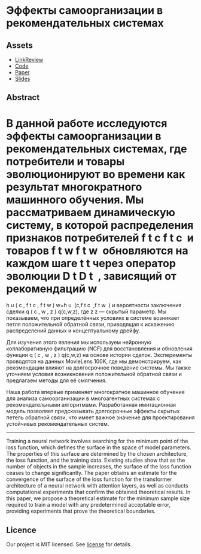 # Эффекты самоорганизации в рекомендательных системах

## Assets

- [LinkReview](link_review.md)
- [Code](code)
- [Paper](paper)
- [Slides](slides)

## Abstract

В данной работе исследуются эффекты самоорганизации в рекомендательных системах, где потребители и товары эволюционируют во времени как результат многократного машинного обучения. Мы рассматриваем динамическую систему, в которой распределения признаков потребителей 
f
t
c
f 
t
c
​
  и товаров 
f
t
w
f 
t
w
​
  обновляются на каждом шаге 
t
t через оператор эволюции 
D
t
D 
t
​
 , зависящий от рекомендаций 
w
=
h
u
(
c
,
f
t
c
,
f
t
w
)
w=h 
u
​
 (c,f 
t
c
​
 ,f 
t
w
​
 ) и вероятности заключения сделки 
q
(
c
,
w
,
z
)
q(c,w,z), где 
z
z — скрытый параметр. Мы показываем, что при определённых условиях в системе возникает петля положительной обратной связи, приводящая к искажению распределений данных и концептуальному дрейфу.

Для изучения этого явления мы используем нейронную коллаборативную фильтрацию (NCF) для восстановления и обновления функции 
q
(
c
,
w
,
z
)
q(c,w,z) на основе истории сделок. Эксперименты проводятся на данных MovieLens 100K, где мы демонстрируем, как рекомендации влияют на долгосрочное поведение системы. Мы также уточняем условия возникновения положительной обратной связи и предлагаем методы для её смягчения.

Наша работа впервые применяет многократное машинное обучение для анализа самоорганизации в многоагентных системах с рекомендательными алгоритмами. Разработанная имитационная модель позволяет предсказывать долгосрочные эффекты скрытых петель обратной связи, что имеет важное значение для проектирования устойчивых рекомендательных систем.

----
Training a neural network involves searching for the minimum point of the loss function, which defines the surface in the space of model parameters. The properties of this surface are determined by the chosen architecture, the loss function, and the training data. Existing studies show that as the number of objects in the sample increases, the surface of the loss function ceases to change significantly. The paper obtains an estimate for the convergence of the surface of the loss function for the transformer architecture of a neural network with attention layers, as well as conducts computational experiments that confirm the obtained theoretical results. In this paper, we propose a theoretical estimate for the minimum sample size required to train a model with any predetermined acceptable error, providing experiments that prove the theoretical boundaries.

## Licence

Our project is MIT licensed. See [license](LICENSE) for details.
